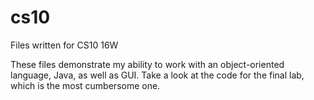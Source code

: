 # cs10
Files written for CS10 16W

These files demonstrate my ability to work with an object-oriented language, Java, as well as GUI. Take
a look at the code for the final lab, which is the most cumbersome one.
